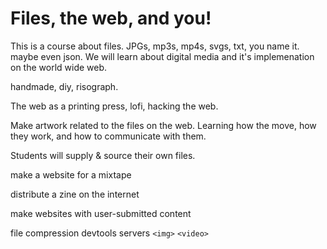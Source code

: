 # Files, the web, and you!

This is a course about files. JPGs, mp3s, mp4s, svgs, txt, you name it. maybe even json.
We will learn about digital media and it's implemenation on the world wide web.

handmade, diy, risograph.

The web as a printing press, lofi, hacking the web.

Make artwork related to the files on the web. Learning how the move, how they work, and how to communicate with them.

Students will supply & source their own files.

make a website for a mixtape

distribute a zine on the internet

make websites with user-submitted content

file compression
devtools
servers
`<img>`
`<video>`
